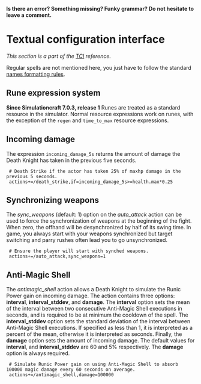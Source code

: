 **Is there an error? Something missing? Funky grammar? Do not hesitate to leave a comment.**



# Textual configuration interface
_This section is a part of the [TCI](TextualConfigurationInterface) reference._

Regular spells are not mentioned here, you just have to follow the standard [names formatting rules](TextualConfigurationInterface#Names_formatting).

## Rune expression system

**Since Simulationcraft 7.0.3, release 1** Runes are treated as a standard resource in the simulator. Normal resource expressions work on runes, with the exception of the `regen` and `time_to_max` resource expressions.

## Incoming damage
The expression `incoming_damage_5s` returns the amount of damage the Death Knight has taken in the previous five seconds.
```
 # Death Strike if the actor has taken 25% of maxhp damage in the previous 5 seconds.
 actions+=/death_strike,if=incoming_damage_5s>=health.max*0.25
```

## Synchronizing weapons
The _sync\_weapons_ (default: 1) option on the _auto\_attack_ action can be used to force the synchronization of weapons at the beginning of the fight. When zero, the offhand will be desynchronized by half of its swing time. In game, you always start with your weapons synchronized but target switching and parry rushes often lead you to go unsynchronized.
```
 # Ensure the player will start with synched weapons.
 actions+=/auto_attack,sync_weapons=1
```

## Anti-Magic Shell
The _antimagic\_shell_ action allows a Death Knight to simulate the Runic Power gain on incoming damage. The action contains three options: **interval**, **interval\_stddev**, and **damage**. The **interval** option sets the mean of the interval between two consecutive Anti-Magic Shell executions in seconds, and is required to be at minimum the cooldown of the spell. The **interval\_stddev** option sets the standard deviation of the interval between Anti-Magic Shell executions. If specified as less than 1, it is interpreted as a percent of the mean, otherwise it is interpreted as seconds. Finally, the **damage** option sets the amount of incoming damage. The default values for **interval**, and **interval\_stddev** are 60 and 5% respectively. The **damage** option is always required.
```
 # Simulate Runic Power gain on using Anti-Magic Shell to absorb 100000 magic damage every 60 seconds on average.
 actions+=/antimagic_shell,damage=100000
```

